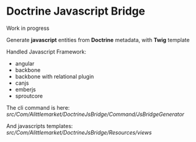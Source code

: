 # Doctrine Javascript Bridge

Work in progress

Generate **javascript** entities from **Doctrine** metadata, with **Twig** template

Handled Javascript Framework:
* angular
* backbone
* backbone with relational plugin
* canjs
* emberjs
* sproutcore

The cli command is here:
*src/Com/Alittlemarket/DoctrineJsBridge/Command/JsBridgeGenerator*

And javascripts templates:
*src/Com/Alittlemarket/DoctrineJsBridge/Resources/views*



